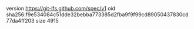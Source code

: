 version https://git-lfs.github.com/spec/v1
oid sha256:f9e534084c51dde32bebba773385d2fba9f9f99cd89050437830cd77da4ff203
size 4915
